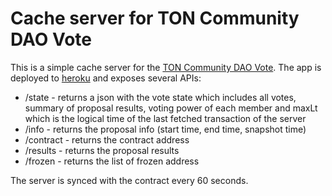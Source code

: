 # Cache server for TON Community DAO Vote

This is a simple cache server for the [TON Community DAO Vote](https://github.com/orbs-network/dao-vote).
The app is deployed to [heroku](https://dao-vote-cache-server.herokuapp.com/info) and exposes several APIs: 
* /state - returns a json with the vote state which includes all votes, summary of proposal results, voting power of each member and maxLt which is the logical time of the last fetched transaction of the server
* /info - returns the proposal info (start time, end time, snapshot time)
* /contract - returns the contract address
* /results - returns the proposal results
* /frozen - returns the list of frozen address  

The server is synced with the contract every 60 seconds.
